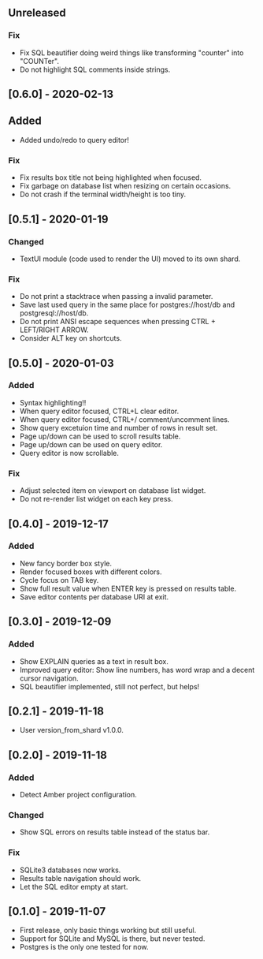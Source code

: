 ## Unreleased
### Fix
- Fix SQL beautifier doing weird things like transforming "counter" into "COUNTer".
- Do not highlight SQL comments inside strings.

## [0.6.0] - 2020-02-13
## Added
- Added undo/redo to query editor!

### Fix
- Fix results box title not being highlighted when focused.
- Fix garbage on database list when resizing on certain occasions.
- Do not crash if the terminal width/height is too tiny.

## [0.5.1] - 2020-01-19
### Changed
- TextUI module (code used to render the UI) moved to its own shard.

### Fix
- Do not print a stacktrace when passing a invalid parameter.
- Save last used query in the same place for postgres://host/db and postgresql://host/db.
- Do not print ANSI escape sequences when pressing CTRL + LEFT/RIGHT ARROW.
- Consider ALT key on shortcuts.

## [0.5.0] - 2020-01-03
### Added
- Syntax highlighting!!
- When query editor focused, CTRL+L clear editor.
- When query editor focused, CTRL+/ comment/uncomment lines.
- Show query excetuion time and number of rows in result set.
- Page up/down can be used to scroll results table.
- Page up/down can be used on query editor.
- Query editor is now scrollable.

### Fix
- Adjust selected item on viewport on database list widget.
- Do not re-render list widget on each key press.

## [0.4.0] - 2019-12-17
### Added
- New fancy border box style.
- Render focused boxes with different colors.
- Cycle focus on TAB key.
- Show full result value when ENTER key is pressed on results table.
- Save editor contents per database URI at exit.

## [0.3.0] - 2019-12-09
### Added
- Show EXPLAIN queries as a text in result box.
- Improved query editor: Show line numbers, has word wrap and a decent cursor navigation.
- SQL beautifier implemented, still not perfect, but helps!

## [0.2.1] - 2019-11-18
- User version_from_shard v1.0.0.

## [0.2.0] - 2019-11-18
### Added
- Detect Amber project configuration.

### Changed
- Show SQL errors on results table instead of the status bar.

### Fix
- SQLite3 databases now works.
- Results table navigation should work.
- Let the SQL editor empty at start.

## [0.1.0] - 2019-11-07

- First release, only basic things working but still useful.
- Support for SQLite and MySQL is there, but never tested.
- Postgres is the only one tested for now.
